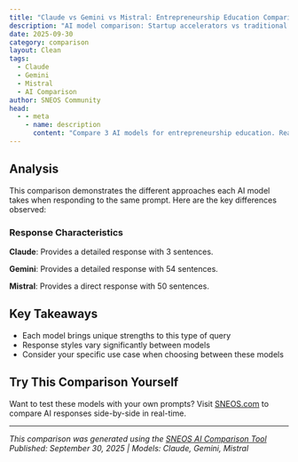 ```yaml
---
title: "Claude vs Gemini vs Mistral: Entrepreneurship Education Comparison 2025"
description: "AI model comparison: Startup accelerators vs traditional business education..."
date: 2025-09-30
category: comparison
layout: Clean
tags:
  - Claude
  - Gemini
  - Mistral
  - AI Comparison
author: SNEOS Community
head:
  - - meta
    - name: description
      content: "Compare 3 AI models for entrepreneurship education. Real responses from Claude, Gemini, Mistral with detailed analysis."
---
```


<ChatComparison
  title="Claude vs Gemini vs Mistral: Entrepreneurship Education Comparison 2025"
  prompt="Startup accelerators vs traditional business education"
  :responses='{
    "Claude": "Here\u0027s a comparison of startup accelerators versus traditional business education:\n\n## **Startup Accelerators**\n\n### Advantages:\n- **Speed \u0026 Intensity**: 3-6 month intensive programs vs 2-4 years\n- **Real-world Focus**: Work on actual startups, not case studies\n- **Immediate Funding**: Often provide $20K-$250K\u002B seed investment\n- **Mentor Network**: Direct access to successful entrepreneurs and investors\n- **Market Validation**: Forces rapid testing of business ideas\n- **Demo Day**: Direct pitch opportunity to investors\n- **Peer Learning**: Cohort of fellow entrepreneurs facing similar challenges\n\n### Limitations:\n- **Narrow Focus**: Primarily tech/scalable startups\n- **High Pressure**: Intense, potentially unsustainable pace\n- **Limited Theory**: Less foundational business knowledge\n- **Selectivity**: Extremely competitive admission (1-3% acceptance rates)\n- **Equity Cost**: Usually take 6-10% company equity\n\n## **Traditional Business Education (MBA, etc.)**\n\n### Advantages:\n- **Comprehensive Foundation**: Finance, marketing, operations, strategy\n- **Analytical Skills**: Deep dive into frameworks and methodologies\n- **Network Breadth**: Alumni across industries and functions\n- **Credibility**: Established brand recognition with employers/investors\n- **Career Flexibility**: Opens doors beyond entrepreneurship\n- **Resources**: Libraries, research, faculty expertise\n\n### Limitations:\n- **Time Investment**: 2\u002B years away from building\n- **Cost**: $100K-$200K\u002B with opportunity cost\n- **Theoretical Focus**: Case studies vs real experience\n- **Risk Aversion**: Often emphasizes corporate thinking\n- **Slower Pace**: Academic calendar vs startup speed\n\n## **Which to Choose?**\n\n**Choose Accelerators if:**\n- You have a viable startup idea ready to scale\n- You learn best by doing\n- You need immediate funding and mentorship\n- You\u0027re focused specifically on entrepreneurship\n\n**Choose Traditional Education if:**\n- You want broad business knowledge\n- You\u0027re exploring different career paths\n- You value the credential and alumni network\n- You prefer structured, comprehensive learning\n\n**Alternative Approach:** Some entrepreneurs do both - MBA first for foundation, then accelerator for execution.",
    "Gemini": "Okay, let\u0027s break down the differences between startup accelerators and traditional business education (like an MBA). They both aim to improve your business acumen, but they approach it from drastically different angles.\n\n**Startup Accelerators**\n\n*   **Focus:** Rapid growth and scaling a specific startup.  They\u0027re highly practical and geared towards launching or accelerating an existing business.\n*   **Duration:** Typically short-term, intense programs (3-6 months).\n*   **Curriculum:**  Hands-on workshops, mentorship, and networking focused on specific startup needs:\n    *   Product development\n    *   Customer acquisition\n    *   Fundraising (pitching to investors)\n    *   Legal and accounting basics\n    *   Team building\n*   **Learning Style:** Experiential learning.  You\u0027re *doing* a startup, not just learning about it.  Emphasis on iteration and learning from failures.\n*   **Mentorship:**  A key component.  You\u0027ll get guidance from experienced entrepreneurs, investors, and industry experts.\n*   **Networking:**  Connect with other founders, investors, and potential partners.\n*   **Cost:**  Often, accelerators take an equity stake in your company (a small percentage of ownership) in exchange for the program, mentorship, and potential seed funding.  Some may have a small upfront fee.\n*   **Outcome:**  Ideally, a polished pitch, a validated business model, traction with customers, and potential seed funding to continue growing the business.\n*   **Target Audience:**  Early-stage startups (idea stage to pre-seed/seed stage) with a viable business idea and a strong team.\n\n**Traditional Business Education (e.g., MBA)**\n\n*   **Focus:** Broad business knowledge and leadership skills.  They aim to give you a comprehensive understanding of business functions.\n*   **Duration:**  Typically 1-2 years (full-time).  Part-time options are also available.\n*   **Curriculum:**  Covers a wide range of topics:\n    *   Finance\n    *   Accounting\n    *   Marketing\n    *   Operations\n    *   Strategy\n    *   Economics\n    *   Organizational Behavior\n    *   Leadership\n*   **Learning Style:**  Mix of lectures, case studies, group projects, and simulations.  More theoretical than experiential.\n*   **Mentorship:**  May have some mentorship opportunities, but it\u0027s not as central as in accelerators.\n*   **Networking:**  Opportunities to connect with classmates, professors, and alumni.\n*   **Cost:**  Significant tuition fees.  Can range from tens of thousands to hundreds of thousands of dollars.\n*   **Outcome:**  Improved business acumen, a broader understanding of business concepts, a valuable credential, and enhanced career prospects (often in established companies).\n*   **Target Audience:**  Professionals with a few years of work experience who want to advance their careers, change industries, or gain a broader understanding of business.  Some may want to start their own business eventually, but it\u0027s not the primary focus.\n\n**Here\u0027s a table summarizing the key differences:**\n\n| Feature             | Startup Accelerator                           | Traditional Business Education (e.g., MBA)              |\n| ------------------- | --------------------------------------------- | -------------------------------------------------------- |\n| **Primary Focus**    | Rapid startup growth                         | Broad business knowledge and leadership skills         |\n| **Duration**        | 3-6 months                                    | 1-2 years                                                 |\n| **Curriculum**       | Startup-specific, hands-on                   | Comprehensive business topics, more theoretical          |\n| **Learning Style**   | Experiential, \u0022learning by doing\u0022           | Lectures, case studies, group projects                   |\n| **Mentorship**       | Critical component                             | Less central                                              |\n| **Networking**       | Startups, investors, industry experts        | Classmates, professors, alumni                           |\n| **Cost**             | Equity stake (usually) or small fee         | High tuition fees                                          |\n| **Outcome**          | Startup growth, funding potential            | Improved career prospects, broader business understanding |\n| **Target Audience** | Early-stage startups                          | Professionals seeking career advancement/change          |\n\n**When to Choose Which:**\n\n*   **Choose a Startup Accelerator if:**\n    *   You have a promising startup idea and a team.\n    *   You\u0027re ready to dedicate yourself full-time to building your business.\n    *   You need mentorship and guidance to accelerate your growth.\n    *   You\u0027re looking for potential seed funding.\n    *   You\u0027re comfortable giving up a small equity stake in your company.\n    *   Your primary goal is to launch and grow your startup *now*.\n\n*   **Choose Traditional Business Education if:**\n    *   You want a broader understanding of business principles.\n    *   You\u0027re looking to advance your career within an established company.\n    *   You want to change industries.\n    *   You value a recognized credential (e.g., MBA).\n    *   You\u0027re not ready to commit full-time to a startup *yet*.\n    *   You want to build a strong professional network.\n    *   You can afford the high tuition fees.\n\n**Can You Do Both?**\n\nYes! Some people pursue an MBA first to gain a solid foundation in business and then later join a startup accelerator when they have a specific idea they want to pursue.  Others might go through an accelerator and then realize they need more formal business education to address specific gaps in their knowledge.\n\n**In conclusion:**\n\nAccelerators are for *doing*, MBAs are for *learning broadly*.  Choose the path that best aligns with your current goals and stage of your career/startup. They aren\u0027t mutually exclusive, and both can be valuable depending on your situation.\n",
    "Mistral": "Startup accelerators and traditional business education serve different purposes and cater to different stages of entrepreneurial development. Here\u0027s a comparison of the two:\n\n### Startup Accelerators\n\n**Purpose:**\n- To help early-stage startups grow rapidly through mentorship, funding, and networking opportunities.\n\n**Key Features:**\n1. **Mentorship:**\n   - Access to experienced entrepreneurs, industry experts, and investors who provide guidance and advice.\n\n2. **Funding:**\n   - Often provide seed funding or investment in exchange for equity.\n\n3. **Networking:**\n   - Opportunities to connect with other startups, investors, and industry professionals.\n\n4. **Resources:**\n   - Access to office space, legal advice, marketing support, and other resources.\n\n5. **Program Structure:**\n   - Typically structured as a cohort-based program lasting 3-6 months, culminating in a demo day where startups pitch to investors.\n\n6. **Focus:**\n   - Emphasis on rapid growth, product development, and market validation.\n\n**Pros:**\n- Intensive, hands-on experience.\n- Direct access to funding and investors.\n- Strong networking opportunities.\n- Focused on practical, real-world application.\n\n**Cons:**\n- Highly competitive to get into.\n- Often requires giving up equity.\n- Limited to early-stage startups.\n\n### Traditional Business Education\n\n**Purpose:**\n- To provide a comprehensive understanding of business principles, theories, and practices.\n\n**Key Features:**\n1. **Curriculum:**\n   - Broad range of courses covering finance, marketing, management, entrepreneurship, and more.\n\n2. **Degree Programs:**\n   - Offers undergraduate, graduate (MBA), and specialized programs (e.g., Executive MBA, Entrepreneurship programs).\n\n3. **Faculty:**\n   - Taught by academic experts and sometimes industry professionals.\n\n4. **Duration:**\n   - Typically 2-4 years for undergraduate programs and 1-2 years for graduate programs.\n\n5. **Focus:**\n   - Emphasis on theoretical knowledge, case studies, and sometimes practical projects.\n\n**Pros:**\n- Comprehensive education covering all aspects of business.\n- Credibility and recognition of a formal degree.\n- Opportunities for internships and career development.\n- Networking with alumni and industry professionals.\n\n**Cons:**\n- High cost of tuition.\n- Time-consuming, often requiring full-time commitment.\n- Less focused on immediate, hands-on startup experience.\n\n### Choosing Between the Two\n\n**When to Choose a Startup Accelerator:**\n- If you have a startup idea and need immediate support, funding, and mentorship to grow quickly.\n- If you are looking for a hands-on, practical experience focused on rapid growth.\n- If you are already in the early stages of developing your startup.\n\n**When to Choose Traditional Business Education:**\n- If you want a comprehensive understanding of business principles and theories.\n- If you are looking to build a career in business or entrepreneurship over the long term.\n- If you value the credibility and recognition of a formal degree.\n\n### Conclusion\n\nBoth startup accelerators and traditional business education have their own strengths and weaknesses. The choice between the two depends on your specific goals, the stage of your entrepreneurial journey, and your personal preferences. Some entrepreneurs even combine both, using traditional business education to build a strong foundation and then leveraging startup accelerators to launch and grow their ventures."
  }'
  published-date="12:03"
/>

## Analysis

This comparison demonstrates the different approaches each AI model takes when responding to the same prompt. Here are the key differences observed:

### Response Characteristics

**Claude**: Provides a detailed response with 3 sentences. 

**Gemini**: Provides a detailed response with 54 sentences. 

**Mistral**: Provides a direct response with 50 sentences. 

## Key Takeaways

- Each model brings unique strengths to this type of query
- Response styles vary significantly between models
- Consider your specific use case when choosing between these models

## Try This Comparison Yourself

Want to test these models with your own prompts? Visit [SNEOS.com](https://sneos.com) to compare AI responses side-by-side in real-time.

---

*This comparison was generated using the [SNEOS AI Comparison Tool](https://sneos.com)*
*Published: September 30, 2025 | Models: Claude, Gemini, Mistral*
